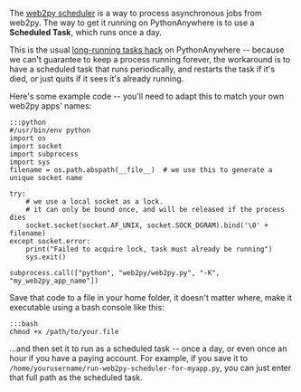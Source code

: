 
<!--
.. title: How to run the web2py scheduler on PythonAnywhere
.. slug: Web2pyScheduler
.. date: 2015-05-13 14:35:28 UTC+01:00
.. tags:
.. category:
.. link:
.. description:
.. type: text
-->



The [web2py scheduler](//web2py.com/book/default/chapter/04#Scheduler-%28experimental%29)
is a way to process asynchronous jobs from web2py. The way to get it running on
PythonAnywhere is to use a **Scheduled Task**, which runs once a day.

This is the usual [long-running tasks hack](/pages/LongRunningTasks) on
PythonAnywhere -- because we can't guarantee to keep a process running forever,
the workaround is to have a scheduled task that runs periodically, and restarts
the task if it's died, or just quits if it sees it's already running.

Here's some example code -- you'll need to adapt this to match your own web2py
apps' names:

    :::python
    #/usr/bin/env python
    import os
    import socket
    import subprocess
    import sys
    filename = os.path.abspath(__file__)  # we use this to generate a unique socket name

    try:
        # we use a local socket as a lock.
        # it can only be bound once, and will be released if the process dies
        socket.socket(socket.AF_UNIX, socket.SOCK_DGRAM).bind('\0' + filename)
    except socket.error:
        print("Failed to acquire lock, task must already be running")
        sys.exit()

    subprocess.call(["python", "web2py/web2py.py", "-K", "my_web2py_app_name"])



Save that code to a file in your home folder, it doesn't matter where, make
it executable using a bash console like this:

    :::bash
    chmod +x /path/to/your.file


...and then
set it to run as a scheduled task -- once a day, or even once an hour if you
have a paying account. For example, if you save it to
`/home/yourusername/run-web2py-scheduler-for-myapp.py`, you can just enter that
full path as the scheduled task.
